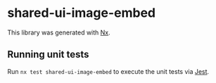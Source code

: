 # shared-ui-image-embed

This library was generated with [Nx](https://nx.dev).

## Running unit tests

Run `nx test shared-ui-image-embed` to execute the unit tests via [Jest](https://jestjs.io).
